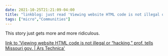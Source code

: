 ```yaml
---
date: 2021-10-25T21:21:09-04:00
title: "linkblog: just read 'Viewing website HTML code is not illegal or “hacking,” prof. tells Missouri gov. | Ars Technica'"
tags: ["micro","Communities"]
---
```

This story just gets more and more ridiculous.
 
[link to 'Viewing website HTML code is not illegal or “hacking,” prof. tells Missouri gov. | Ars Technica'](https://arstechnica.com/tech-policy/2021/10/viewing-website-html-code-is-not-illegal-or-hacking-prof-tells-missouri-gov/)
